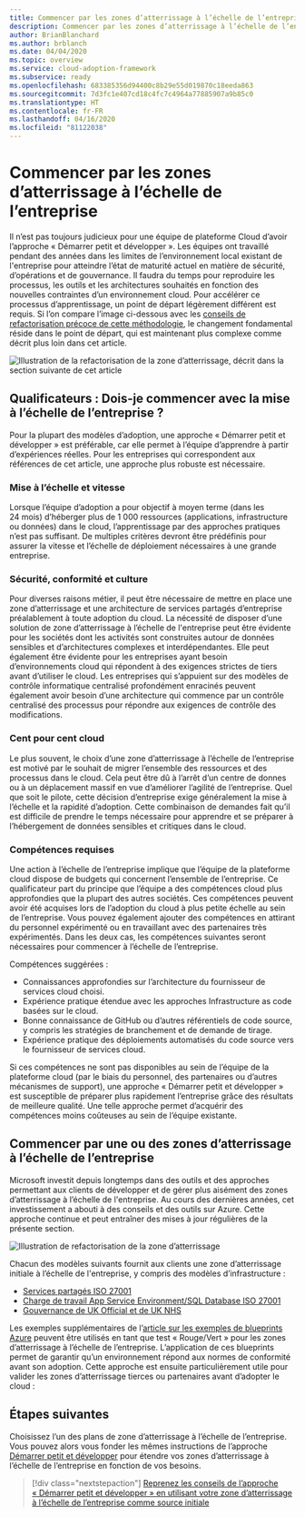 ```yaml
---
title: Commencer par les zones d’atterrissage à l’échelle de l’entreprise
description: Commencer par les zones d’atterrissage à l’échelle de l’entreprise
author: BrianBlanchard
ms.author: brblanch
ms.date: 04/04/2020
ms.topic: overview
ms.service: cloud-adoption-framework
ms.subservice: ready
ms.openlocfilehash: 683385356d94400c8b29e55d019870c18eeda863
ms.sourcegitcommit: 7d3fc1e407cd18c4fc7c4964a77885907a9b85c0
ms.translationtype: HT
ms.contentlocale: fr-FR
ms.lasthandoff: 04/16/2020
ms.locfileid: "81122038"
---
```

# <a name="start-with-enterprise-scale-landing-zones"></a>Commencer par les zones d’atterrissage à l’échelle de l’entreprise

Il n’est pas toujours judicieux pour une équipe de plateforme Cloud d’avoir l’approche « Démarrer petit et développer ». Les équipes ont travaillé pendant des années dans les limites de l’environnement local existant de l'entreprise pour atteindre l’état de maturité actuel en matière de sécurité, d’opérations et de gouvernance. Il faudra du temps pour reproduire les processus, les outils et les architectures souhaités en fonction des nouvelles contraintes d’un environnement cloud. Pour accélérer ce processus d’apprentissage, un point de départ légèrement différent est requis. Si l’on compare l’image ci-dessous avec les [conseils de refactorisation précoce de cette méthodologie](../landing-zone/refactor.md), le changement fondamental réside dans le point de départ, qui est maintenant plus complexe comme décrit plus loin dans cet article.

![Illustration de la refactorisation de la zone d’atterrissage, décrit dans la section suivante de cet article](../../_images/ready/refactor-enterprise-scale.png)

<!-- markdownlint-disable MD026 -->

## <a name="qualifiers-should-i-start-with-enterprise-scale"></a>Qualificateurs : Dois-je commencer avec la mise à l’échelle de l’entreprise ?

Pour la plupart des modèles d’adoption, une approche « Démarrer petit et développer » est préférable, car elle permet à l’équipe d’apprendre à partir d’expériences réelles. Pour les entreprises qui correspondent aux références de cet article, une approche plus robuste est nécessaire.

### <a name="scale-and-speed"></a>Mise à l’échelle et vitesse

Lorsque l’équipe d’adoption a pour objectif à moyen terme (dans les 24 mois) d’héberger plus de 1 000 ressources (applications, infrastructure ou données) dans le cloud, l’apprentissage par des approches pratiques n’est pas suffisant. De multiples critères devront être prédéfinis pour assurer la vitesse et l’échelle de déploiement nécessaires à une grande entreprise.

### <a name="security-compliance-and-culture"></a>Sécurité, conformité et culture

Pour diverses raisons métier, il peut être nécessaire de mettre en place une zone d’atterrissage et une architecture de services partagés d’entreprise préalablement à toute adoption du cloud. La nécessité de disposer d’une solution de zone d’atterrissage à l’échelle de l'entreprise peut être évidente pour les sociétés dont les activités sont construites autour de données sensibles et d’architectures complexes et interdépendantes. Elle peut également être évidente pour les entreprises ayant besoin d’environnements cloud qui répondent à des exigences strictes de tiers avant d’utiliser le cloud. Les entreprises qui s’appuient sur des modèles de contrôle informatique centralisé profondément enracinés peuvent également avoir besoin d’une architecture qui commence par un contrôle centralisé des processus pour répondre aux exigences de contrôle des modifications.

### <a name="all-in-on-the-cloud"></a>Cent pour cent cloud

Le plus souvent, le choix d’une zone d’atterrissage à l’échelle de l’entreprise est motivé par le souhait de migrer l’ensemble des ressources et des processus dans le cloud. Cela peut être dû à l’arrêt d’un centre de donnes ou à un déplacement massif en vue d’améliorer l’agilité de l’entreprise. Quel que soit le pilote, cette décision d’entreprise exige généralement la mise à l’échelle et la rapidité d’adoption. Cette combinaison de demandes fait qu’il est difficile de prendre le temps nécessaire pour apprendre et se préparer à l’hébergement de données sensibles et critiques dans le cloud.

### <a name="skill-requirements"></a>Compétences requises

Une action à l’échelle de l’entreprise implique que l’équipe de la plateforme cloud dispose de budgets qui concernent l’ensemble de l’entreprise. Ce qualificateur part du principe que l’équipe a des compétences cloud plus approfondies que la plupart des autres sociétés. Ces compétences peuvent avoir été acquises lors de l’adoption du cloud à plus petite échelle au sein de l’entreprise. Vous pouvez également ajouter des compétences en attirant du personnel expérimenté ou en travaillant avec des partenaires très expérimentés. Dans les deux cas, les compétences suivantes seront nécessaires pour commencer à l’échelle de l’entreprise.

Compétences suggérées :

- Connaissances approfondies sur l’architecture du fournisseur de services cloud choisi.
- Expérience pratique étendue avec les approches Infrastructure as code basées sur le cloud.
- Bonne connaissance de GitHub ou d’autres référentiels de code source, y compris les stratégies de branchement et de demande de tirage.
- Expérience pratique des déploiements automatisés du code source vers le fournisseur de services cloud.

Si ces compétences ne sont pas disponibles au sein de l’équipe de la plateforme cloud (par le biais du personnel, des partenaires ou d’autres mécanismes de support), une approche « Démarrer petit et développer » est susceptible de préparer plus rapidement l’entreprise grâce des résultats de meilleure qualité. Une telle approche permet d’acquérir des compétences moins coûteuses au sein de l’équipe existante.

## <a name="start-with-an-enterprise-scale-landing-zones"></a>Commencer par une ou des zones d’atterrissage à l’échelle de l’entreprise

Microsoft investit depuis longtemps dans des outils et des approches permettant aux clients de développer et de gérer plus aisément des zones d’atterrissage à l’échelle de l'entreprise. Au cours des dernières années, cet investissement a abouti à des conseils et des outils sur Azure. Cette approche continue et peut entraîner des mises à jour régulières de la présente section.

![Illustration de refactorisation de la zone d’atterrissage](../../_images/ready/refactor-enterprise-scale.png)

Chacun des modèles suivants fournit aux clients une zone d’atterrissage initiale à l’échelle de l'entreprise, y compris des modèles d’infrastructure :

- [Services partagés ISO 27001](https://docs.microsoft.com/azure/governance/blueprints/samples/iso27001-shared)
- [Charge de travail App Service Environment/SQL Database ISO 27001](https://docs.microsoft.com/azure/governance/blueprints/samples/iso27001-ase-sql-workload)
- [Gouvernance de UK Official et de UK NHS](https://docs.microsoft.com/azure/governance/blueprints/samples/ukofficial)

Les exemples supplémentaires de l’[article sur les exemples de blueprints Azure](https://docs.microsoft.com/azure/governance/blueprints/samples) peuvent être utilisés en tant que test « Rouge/Vert » pour les zones d’atterrissage à l’échelle de l’entreprise. L’application de ces blueprints permet de garantir qu’un environnement répond aux normes de conformité avant son adoption. Cette approche est ensuite particulièrement utile pour valider les zones d’atterrissage tierces ou partenaires avant d’adopter le cloud :

## <a name="next-steps"></a>Étapes suivantes

Choisissez l’un des plans de zone d’atterrissage à l’échelle de l’entreprise.
Vous pouvez alors vous fonder les mêmes instructions de l’approche [Démarrer petit et développer](./index.md) pour étendre vos zones d’atterrissage à l’échelle de l’entreprise en fonction de vos besoins.

> [!div class="nextstepaction"]
> [Reprenez les conseils de l’approche « Démarrer petit et développer » en utilisant votre zone d’atterrissage à l’échelle de l’entreprise comme source initiale](./index.md)
